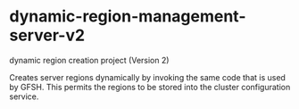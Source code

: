 # dynamic-region-management-server-v2
dynamic region creation project (Version 2)

Creates server regions dynamically by invoking the same code that is used by GFSH.
This permits the regions to be stored into the cluster configuration service.
